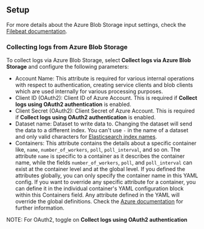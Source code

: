 ## Setup
For more details about the Azure Blob Storage input settings, check the [Filebeat documentation](https://www.elastic.co/guide/en/beats/filebeat/current/filebeat-input-azure-blob-storage.html).

### Collecting logs from Azure Blob Storage

To collect logs via Azure Blob Storage, select **Collect logs via Azure Blob Storage** and configure the following parameters:

- Account Name: This attribute is required for various internal operations with respect to authentication, creating service clients and blob clients which are used internally for various processing purposes.
- Client ID (OAuth2): Client ID of Azure Account. This is required if **Collect logs using OAuth2 authentication** is enabled.
- Client Secret (OAuth2): Client Secret of Azure Account. This is required if **Collect logs using OAuth2 authentication** is enabled.
- Dataset name: Dataset to write data to. Changing the dataset will send the data to a different index. You can't use `-` in the name of a dataset and only valid characters for [Elasticsearch index names](https://www.elastic.co/guide/en/elasticsearch/reference/current/docs-index_.html).
- Containers: This attribute contains the details about a specific container like, `name`, `number_of_workers`, `poll`, `poll_interval`, and so on. The attribute `name` is specific to a container as it describes the container name, while the fields `number_of_workers`, `poll`, and `poll_interval` can exist at the container level and at the global level.  If you defined the attributes globally, you can only specify the container name in this YAML config. If you want to override any specific attribute for a container, you can define it in the individual container's YAML configuration block within this Containers field. Any attribute defined in the YAML will override the global definitions.  Check the [Azure documentation](https://www.elastic.co/guide/en/beats/filebeat/current/filebeat-input-azure-blob-storage.html#attrib-containers) for further information.

NOTE: For OAuth2, toggle on **Collect logs using OAuth2 authentication**